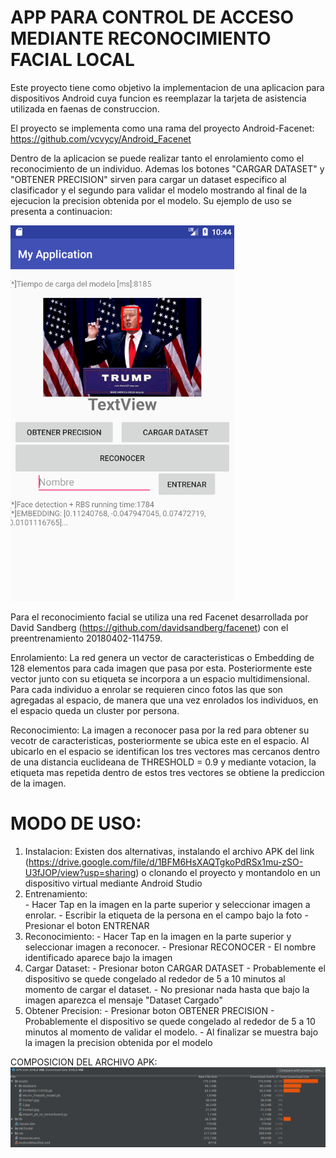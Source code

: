 # APP PARA CONTROL DE ACCESO MEDIANTE RECONOCIMIENTO FACIAL LOCAL

Este proyecto tiene como objetivo la implementacion de una aplicacion para dispositivos Android cuya funcion es reemplazar la tarjeta de asistencia utilizada en faenas de construccion.

El proyecto se implementa como una rama del proyecto Android-Facenet: https://github.com/vcvycy/Android_Facenet

Dentro de la aplicacion se puede realizar tanto el enrolamiento como el reconocimiento de un individuo. Ademas los botones "CARGAR DATASET" y "OBTENER PRECISION" sirven para cargar un dataset especifico al clasificador y el segundo para validar el modelo mostrando al final de la ejecucion la precision obtenida por el modelo. Su ejemplo de uso se presenta a continuacion:

![Alt text](Screenshot.png)

Para el reconocimiento facial se utiliza una red Facenet desarrollada por David Sandberg (https://github.com/davidsandberg/facenet) con el preentrenamiento 20180402-114759.

Enrolamiento:
La red genera un vector de caracteristicas o Embedding de 128 elementos para cada imagen que pasa por esta. Posteriormente este vector junto con su etiqueta se incorpora a un espacio multidimensional. Para cada individuo a enrolar se requieren cinco fotos las que son agregadas al espacio, de manera que una vez enrolados los individuos, en el espacio queda un cluster por persona.

Reconocimiento:
La imagen a reconocer pasa por la red para obtener su vecotr de caracteristicas, posteriormente se ubica este en el espacio. Al ubicarlo en el espacio se identifican los tres vectores mas cercanos dentro de una distancia euclideana de THRESHOLD = 0.9 y mediante votacion, la etiqueta mas repetida dentro de estos tres vectores se obtiene la prediccion de la imagen.

# MODO DE USO:

1. Instalacion: Existen dos alternativas, instalando el archivo APK del link (https://drive.google.com/file/d/1BFM6HsXAQTgkoPdRSx1mu-zSO-U3fJOP/view?usp=sharing) o clonando el proyecto y montandolo en un dispositivo virtual mediante Android Studio
2. Entrenamiento:   
        - Hacer Tap en la imagen en la parte superior y seleccionar imagen a enrolar.
        - Escribir la etiqueta de la persona en el campo bajo la foto
        - Presionar el boton ENTRENAR
3.  Reconocimiento:
        - Hacer Tap en la imagen en la parte superior y seleccionar imagen a reconocer.
        - Presionar RECONOCER
        - El nombre identificado aparece bajo la imagen
4. Cargar Dataset:
        - Presionar boton CARGAR DATASET
        - Probablemente el dispositivo se quede congelado al rededor de 5 a 10 minutos al momento de cargar el dataset.
        - No presionar nada hasta que bajo la imagen aparezca el mensaje "Dataset Cargado"
5. Obtener Precision:
        - Presionar boton OBTENER PRECISION
        - Probablemente el dispositivo se quede congelado al rededor de 5 a 10 minutos al momento de validar el modelo.
        - Al finalizar se muestra bajo la imagen la precision obtenida por el modelo
        
COMPOSICION DEL ARCHIVO APK:
![Alt text](Composicion.png)
